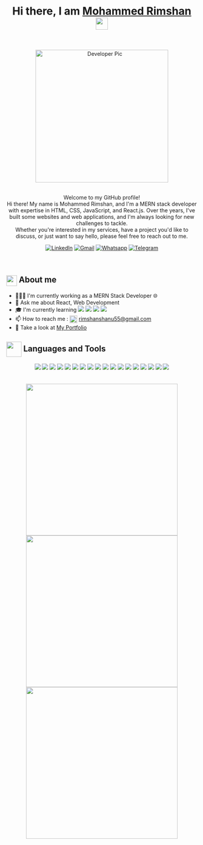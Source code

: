 
<div align="center">
    <h1>Hi there, I am <a href="https://mohammedrimshan.github.io/Portfolio-new/" target="_blank">Mohammed Rimshan</a> <img
            src="https://media.giphy.com/media/hvRJCLFzcasrR4ia7z/giphy.gif" width="32"></h1>
    <br/><br/>
    <img alt="Developer Pic"
        src="https://user-images.githubusercontent.com/49222186/110210369-58458c80-7eb7-11eb-9d6e-2129358b3098.png" width="350"/>
    <br/><br/>
    <p>Welcome to my GitHub profile!<br />
    Hi there! My name is Mohammed Rimshan, and I'm a MERN stack developer with expertise in HTML, CSS, JavaScript, and React.js. Over the years, I've built some websites and web applications, and I'm always looking for new challenges to tackle.<br/>
    Whether you're interested in my services, have a project you'd like to discuss, or just want to say hello, please feel free to reach out to me.</p>
    <div>
        <a href="https://www.linkedin.com/in/mohammed-rimshan-02986a225/" target="_blank"><img alt="LinkedIn"
                src="https://img.shields.io/badge/linkedin-%230077B5.svg?&style=for-the-badge&logo=linkedin&logoColor=white" /></a>
        <a href="mailto:rimshanshanu55@gmail.com" target="_blank"><img alt="Gmail"
                src="https://img.shields.io/badge/-Gmail-D14836?style=for-the-badge&logo=Gmail&logoColor=white" /></a>
        <a href="https://wa.me/8606760567/" target="_blank"><img alt="Whatsapp"
                src="https://img.shields.io/badge/WhatsApp-25D366?style=for-the-badge&logo=whatsapp&logoColor=white" /></a>
        <a href="https://t.me/rimshank"><img alt="Telegram"
                src="https://img.shields.io/badge/telegram-%232CA5E0.svg?&style=for-the-badge&logo=telegram&logoColor=white"></a><br>
        <img src="https://img.shields.io/badge/Blogger-FF5722?style=for-the-badge&logo=blogger&logoColor=white" alt="">
        <a href="https://www.instagram.com/_rim__sha_n_/?next=%2F&hl=en"><img src="https://img.shields.io/badge/Instagram-E4405F?style=for-the-badge&logo=instagram&logoColor=white" alt=""></a>
        <a href=""><img src="https://img.shields.io/badge/YouTube-FF0000?style=for-the-badge&logo=youtube&logoColor=white" alt=""></a><br>
        <br>
    </div>
</div>
<div>
    <div>
        <h2><img align="center"
                src="https://emojis.slackmojis.com/emojis/images/1584726375/8272/blob-cool.gif?1584726375" width="28" />
            About me</h2>
        <ul>
            <li> 👨🏻‍💻 I'm currently working as a MERN Stack Developer 🌐</li>
            <li> 💬 Ask me about React, Web Development</li>
            <li> 🎓 I'm currently learning 
  <img src="https://img.shields.io/badge/M-MongoDB-red?style=flat-square" />
  <img src="https://img.shields.io/badge/E-Express-blue?style=flat-square" />
  <img src="https://img.shields.io/badge/R-React-green?style=flat-square" />
  <img src="https://img.shields.io/badge/N-Node-orange?style=flat-square" />
</li>
            <li>📫 How to reach me : <img align="center" src="https://emojis.slackmojis.com/emojis/images/1622508200/42507/email_open.png?1622508200" width="20" />
                <a href="mailto:rimshanshanu55@gmail.com" target="_blank">rimshanshanu55@gmail.com</a></li>
            <li>👀 Take a look at <a href="https://mohammedrimshan.github.io/Portfolio-new/" target="_blank">My Portfolio</a></li>
        </ul>
    </div>
    <div align="center">
        <h2 align="left"><img src="https://emojis.slackmojis.com/emojis/images/1471045863/884/ninja.gif?1471045863" align="center"
                width="40" /> Languages and Tools</h2>
        <img src="https://img.shields.io/badge/java-%23ED8B00.svg?&style=for-the-badge&logo=java&logoColor=white" />
        <img src="https://img.shields.io/badge/javascript%20-%23323330.svg?&style=for-the-badge&logo=javascript&logoColor=%23F7DF1E" />
        <img src="https://img.shields.io/badge/TypeScript-007ACC?style=for-the-badge&logo=typescript&logoColor=white" />
        <img src="https://img.shields.io/badge/Python-FFD43B?style=for-the-badge&logo=python&logoColor=darkgreen"/>
        <img src="https://img.shields.io/badge/c%20-%2300599C.svg?&style=for-the-badge&logo=c&logoColor=white"/>
        <img src="https://img.shields.io/badge/html5%20-%23E34F26.svg?&style=for-the-badge&logo=html5&logoColor=white"/>
        <img src="https://img.shields.io/badge/css3%20-%231572B6.svg?&style=for-the-badge&logo=css3&logoColor=white"/>
        <img src="https://img.shields.io/badge/git%20-%23F05033.svg?&style=for-the-badge&logo=git&logoColor=white"/>
        <img src="https://img.shields.io/badge/github%20-%23121011.svg?&style=for-the-badge&logo=github&logoColor=white"/>
        <img src="https://img.shields.io/badge/Postman-FF6C37?style=for-the-badge&logo=Postman&logoColor=white"/>
        <img src="https://img.shields.io/badge/next.js-000000?style=for-the-badge&logo=nextdotjs&logoColor=white"/>
        <img src="https://img.shields.io/badge/Bootstrap-563D7C?style=for-the-badge&logo=bootstrap&logoColor=white"/>
        <img src="https://img.shields.io/badge/Tailwind_CSS-38B2AC?style=for-the-badge&logo=tailwind-css&logoColor=white"/>
        <img src="https://img.shields.io/badge/MongoDB-47A248?style=for-the-badge&logo=mongodb&logoColor=white"/>
        <img src="https://img.shields.io/badge/express.js-%23404d59.svg?&style=for-the-badge&logo=express&logoColor=white"/>
        <img src="https://img.shields.io/badge/Node.js-339933?style=for-the-badge&logo=nodedotjs&logoColor=white"/>
        <img src="https://img.shields.io/badge/React-%2320232a.svg?&style=for-the-badge&logo=react&logoColor=%2361DAFB"/>
        <img src="https://img.shields.io/badge/React_Native-20232A?style=for-the-badge&logo=react&logoColor=61DAFB"/>
    </div>
</div>
<br>
<br>
<div align="center">
  <img src="https://github-readme-stats.vercel.app/api?username=MohammedRimshan&show_icons=true&hide_title=true&count_private=true&hide=prs" width="400" /><br>
  <img src="https://github-readme-stats.vercel.app/api/top-langs/?username=MohammedRimshan&hide_title=true&layout=compact&count_private=true" width="400" /><br>
  <img src="https://leetcard.jacoblin.cool/MOHAMMED_RIMSHAN?theme=white&font=Lexend%20Deca&extension=activity" width="400" />
</div>





